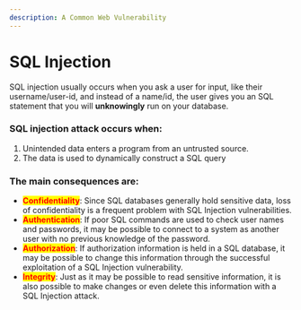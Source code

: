 ```yaml
---
description: A Common Web Vulnerability
---
```


# SQL Injection

SQL injection usually occurs when you ask a user for input, like their username/user-id, and instead of a name/id, the user gives you an SQL statement that you will **unknowingly** run on your database.

### SQL injection attack occurs when:

1. Unintended data enters a program from an untrusted source.
2. The data is used to dynamically construct a SQL query

### The main consequences are:

* <mark style="color:red;">**Confidentiality**</mark>: Since SQL databases generally hold sensitive data, loss of confidentiality is a frequent problem with SQL Injection vulnerabilities.
* <mark style="color:red;">**Authentication**</mark>: If poor SQL commands are used to check user names and passwords, it may be possible to connect to a system as another user with no previous knowledge of the password.
* <mark style="color:red;">**Authorization**</mark>: If authorization information is held in a SQL database, it may be possible to change this information through the successful exploitation of a SQL Injection vulnerability.
* <mark style="color:red;">**Integrity**</mark>: Just as it may be possible to read sensitive information, it is also possible to make changes or even delete this information with a SQL Injection attack.

